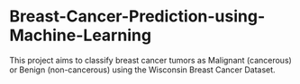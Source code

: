 # Breast-Cancer-Prediction-using-Machine-Learning
This project aims to classify breast cancer tumors as Malignant (cancerous) or Benign (non-cancerous) using the Wisconsin Breast Cancer Dataset.
